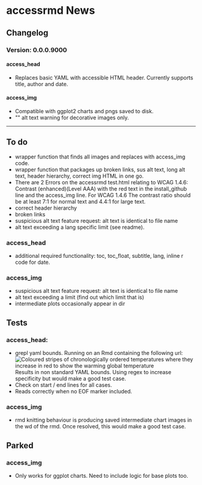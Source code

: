 # accessrmd News

## Changelog

### Version: 0.0.0.9000

#### access_head

* Replaces basic YAML with accessible HTML header. Currently supports title, 
author and date.

#### access_img

* Compatible with ggplot2 charts and pngs saved to disk.
* "" alt text warning for decorative images only.


***

## To do

* wrapper function that finds all images and replaces with access_img code.
* wrapper function that packages up broken links, sus alt text, long alt text,
header hierarchy, correct img HTML in one go.
* There are 2 Errors on the accessrmd test.html relating to WCAG 1.4.6: Contrast (enhanced)(Level AAA) with the red text in the install_github line and the
access_img line. For WCAG 1.4.6 The contrast ratio should be at least 7:1 for
normal text and 4.4:1 for large text.
* correct header hierarchy
* broken links
* suspicious alt text feature request: alt text is identical to file name
* alt text exceeding a lang specific limit (see readme).

### access_head

* additional required functionality: toc, toc_float, subtitle, lang,
inline r code for date.

### access_img

* suspicious alt text feature request: alt text is identical to file name
* alt text exceeding a limit (find out which limit that is)
* intermediate plots occasionally appear in dir


## Tests

### access_head:

* grepl yaml bounds. Running on an Rmd containing the following url:
![Coloured stripes of chronologically ordered temperatures where they increase in red to show the warming global temperature](../images/_stripes_GLOBE---1850-2020-MO.png)
Results in non standard YAML bounds. Using regex to increase specificity but would make a good test case.
* Check on start / end lines for all cases.
* Reads correctly when no EOF marker included.

### access_img

* rmd knitting behaviour is producing saved intermediate chart images in the wd of the rmd. Once resolved, this would make a good test case.


## Parked

### access_img

* Only works for ggplot charts. Need to include logic for base plots too.
